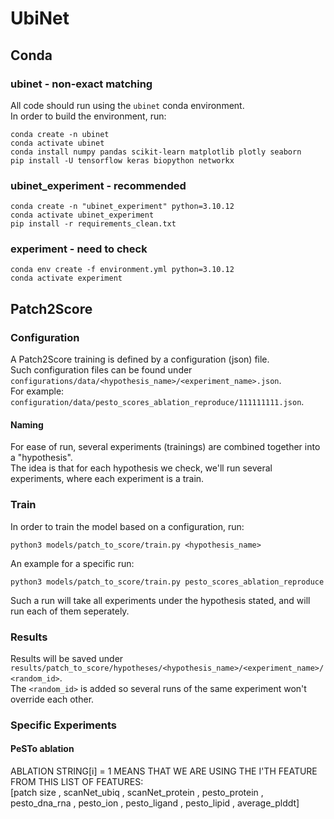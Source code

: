 # UbiNet

## Conda

### ubinet - non-exact matching
All code should run using the ```ubinet``` conda environment. <br>
In order to build the environment, run:
```
conda create -n ubinet
conda activate ubinet
conda install numpy pandas scikit-learn matplotlib plotly seaborn
pip install -U tensorflow keras biopython networkx
```

### ubinet_experiment - recommended
```
conda create -n "ubinet_experiment" python=3.10.12
conda activate ubinet_experiment
pip install -r requirements_clean.txt
```

### experiment - need to check
```
conda env create -f environment.yml python=3.10.12
conda activate experiment
```

## Patch2Score
### Configuration
A Patch2Score training is defined by a configuration (json) file. <br>
Such configuration files can be found under ```configurations/data/<hypothesis_name>/<experiment_name>.json```. <br>
For example: ```configuration/data/pesto_scores_ablation_reproduce/111111111.json```. <br>

#### Naming
For ease of run, several experiments (trainings) are combined together into a "hypothesis". <br>
The idea is that for each hypothesis we check, we'll run several experiments, where each experiment is a train.

### Train
In order to train the model based on a configuration, run:
```  
python3 models/patch_to_score/train.py <hypothesis_name>
```
An example for a specific run:
```
python3 models/patch_to_score/train.py pesto_scores_ablation_reproduce
```
Such a run will take all experiments under the hypothesis stated, and will run each of them seperately.

### Results
Results will be saved under ```results/patch_to_score/hypotheses/<hypothesis_name>/<experiment_name>/<random_id>```.<br>
The ```<random_id>``` is added so several runs of the same experiment won't override each other.

### Specific Experiments
#### PeSTo ablation
ABLATION STRING[i] = 1 MEANS THAT WE ARE USING THE I'TH FEATURE FROM THIS LIST OF FEATURES:<br>
[patch size , scanNet_ubiq , scanNet_protein , pesto_protein , pesto_dna_rna , pesto_ion , pesto_ligand , pesto_lipid , average_plddt]
